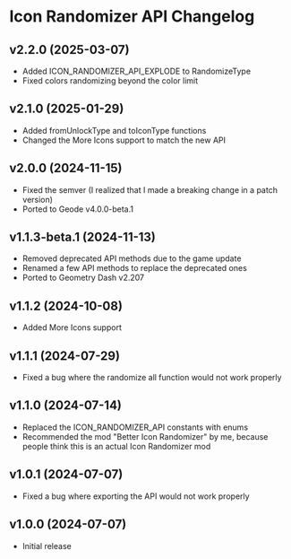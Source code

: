 # Icon Randomizer API Changelog
## v2.2.0 (2025-03-07)
- Added ICON_RANDOMIZER_API_EXPLODE to RandomizeType
- Fixed colors randomizing beyond the color limit

## v2.1.0 (2025-01-29)
- Added fromUnlockType and toIconType functions
- Changed the More Icons support to match the new API

## v2.0.0 (2024-11-15)
- Fixed the semver (I realized that I made a breaking change in a patch version)
- Ported to Geode v4.0.0-beta.1

## v1.1.3-beta.1 (2024-11-13)
- Removed deprecated API methods due to the game update
- Renamed a few API methods to replace the deprecated ones
- Ported to Geometry Dash v2.207

## v1.1.2 (2024-10-08)
- Added More Icons support

## v1.1.1 (2024-07-29)
- Fixed a bug where the randomize all function would not work properly

## v1.1.0 (2024-07-14)
- Replaced the ICON_RANDOMIZER_API constants with enums
- Recommended the mod "Better Icon Randomizer" by me, because people think this is an actual Icon Randomizer mod

## v1.0.1 (2024-07-07)
- Fixed a bug where exporting the API would not work properly

## v1.0.0 (2024-07-07)
- Initial release